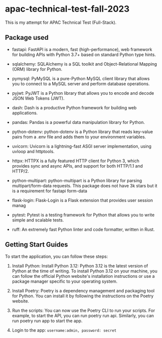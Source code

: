 # apac-technical-test-fall-2023
This is my attempt for APAC Technical Test (Full-Stack).

## Package used

- fastapi: FastAPI is a modern, fast (high-performance), web framework for building APIs with Python 3.7+ based on standard Python type hints.

- sqlalchemy: SQLAlchemy is a SQL toolkit and Object-Relational Mapping (ORM) library for Python.

- pymysql: PyMySQL is a pure-Python MySQL client library that allows you to connect to a MySQL server and perform database operations.

- pyjwt: PyJWT is a Python library that allows you to encode and decode JSON Web Tokens (JWT).

- dash: Dash is a productive Python framework for building web applications.

- pandas: Pandas is a powerful data manipulation library for Python.

- python-dotenv: python-dotenv is a Python library that reads key-value pairs from a .env file and adds them to your environment variables.

- uvicorn: Uvicorn is a lightning-fast ASGI server implementation, using uvloop and httptools.

- httpx: HTTPX is a fully featured HTTP client for Python 3, which provides sync and async APIs, and support for both HTTP/1.1 and HTTP/2.

- python-multipart: python-multipart is a Python library for parsing multipart/form-data requests. This package does not have 3k stars but it is a requirement for fastapi form-data

- flask-login: Flask-Login is a Flask extension that provides user session manag

- pytest: Pytest is a testing framework for Python that allows you to write simple and scalable tests.

- ruff: An extremely fast Python linter and code formatter, written in Rust.

## Getting Start Guides
To start the application, you can follow these steps:

1. Install Python: Install Python 3.12: Python 3.12 is the latest version of Python at the time of writing. To install Python 3.12 on your machine, you can follow the official Python website's installation instructions or use a package manager specific to your operating system.

1. Install Poetry: Poetry is a dependency management and packaging tool for Python. You can install it by following the instructions on the Poetry website.

1. Run the scripts: You can now use the Poetry CLI to run your scripts. For example, to start the API, you can run poetry run api. Similarly, you can run poetry run app to start the app.

1. Login to the app: `username:admin, password: secret`
